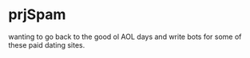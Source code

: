 # prjSpam
wanting to go back to the good ol AOL days and write bots for some of these paid dating sites. 
